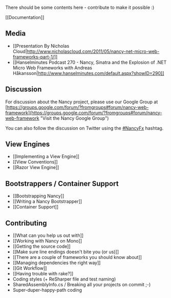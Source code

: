 There should be some contents here - contribute to make it possible :) 

[[Documentation]]

## Media
* [[Presentation By Nicholas Cloud|http://www.nicholascloud.com/2011/05/nancy-net-micro-web-frameworks-part-1/]]
* [[Hanselminutes Podcast 270 - Nancy, Sinatra and the Explosion of .NET Micro Web Frameworks with Andreas 
Håkansson|http://www.hanselminutes.com/default.aspx?showID=290]]

## Discussion
For discussion about the Nancy project, please use our Google Group at [https://groups.google.com/forum/?fromgroups#forum/nancy-web-framework](https://groups.google.com/forum/?fromgroups#forum/nancy-web-framework "Visit the Nancy Google Group")

You can also follow the discussion on Twitter using the [#NancyFx](http://search.twitter.com/search?q=%23Nancyfx) hashtag.

## View Engines
* [[Implementing a View Engine]]
* [[View Conventions]]
* [[Razor View Engine]]

## Bootstrappers / Container Support

* [[Bootstrapping Nancy]]
* [[Writing a Nancy Bootstrapper]]
* [[Container Support]]

## Contributing

* [[What can you help us out with]]
* [[Working with Nancy on Mono]]
* [[Getting the source code]]
* [[Make sure line endings doesn't bite you (or us)]]
* [[There are a couple of frameworks you should know about]]
* [[Managing dependencies the right way]]
* [[Git Workflow]]
* [[Having trouble with rake?]]
* Coding styles (+ ReSharper file and test naming)
* SharedAssemblyInfo.cs / Breaking all your projects on commit ;-)
* Super-duper-happy-path coding